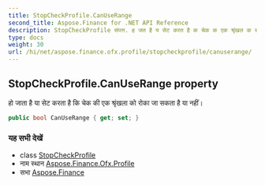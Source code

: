 ```yaml
---
title: StopCheckProfile.CanUseRange
second_title: Aspose.Finance for .NET API Reference
description: StopCheckProfile संपत्त. ह जत है य सेट करत है क चेक क एक श्रृंखल क रक ज सकत है य नहं
type: docs
weight: 30
url: /hi/net/aspose.finance.ofx.profile/stopcheckprofile/canuserange/
---
```

## StopCheckProfile.CanUseRange property

हो जाता है या सेट करता है कि चेक की एक श्रृंखला को रोका जा सकता है या नहीं।

```csharp
public bool CanUseRange { get; set; }
```

### यह सभी देखें

* class [StopCheckProfile](../)
* नाम स्थान [Aspose.Finance.Ofx.Profile](../../stopcheckprofile/)
* सभा [Aspose.Finance](../../../)


